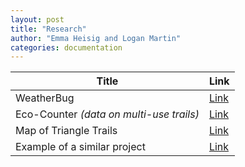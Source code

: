 ```yaml
---
layout: post
title: "Research"
author: "Emma Heisig and Logan Martin"
categories: documentation
---
```


| Title                                    | Link                                                                                                                                  |
| ---------------------------------------- | ------------------------------------------------------------------------------------------------------------------------------------- |
| WeatherBug                               | [Link](https://www.weatherbug.com/maps/charlottesville-va-22903?center=38.04113711201643,-78.48483745294784,12.763933570672668)       |
| Eco-Counter _(data on multi-use trails)_ | [Link](https://eco-counter.com/)                                                                                                      |
| Map of Triangle Trails                   | [Link](https://www.charlottesville.gov/DocumentCenter/View/3414/Triangle-Trails-Map-PDF)                                              |
| Example of a similar project             | [Link](https://www.railstotrails.org/build-trails/trail-building-toolbox/management-and-maintenance/trail-user-surveys-and-counting/) |
